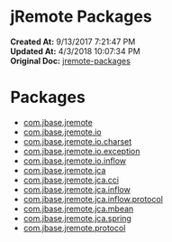 # jRemote Packages

**Created At:** 9/13/2017 7:21:47 PM  
**Updated At:** 4/3/2018 10:07:34 PM  
**Original Doc:** [jremote-packages](https://docs.jbase.com/39719-archive/jremote-packages)  


# Packages 

- [com.jbase.jremote](comjbasejremote)
- [com.jbase.jremote.io](comjbasejremoteio)
- [com.jbase.jremote.io.charset](comjbasejremoteiocharset)
- [com.jbase.jremote.io.exception](file:///C%3A/Users/coreyl/Desktop/jremote-docs/javadocs/com/jbase/jremote/io/exception/package-frame.html)
- [com.jbase.jremote.io.inflow](comjbasejremoteioinflow)
- [com.jbase.jremote.jca](comjbasejremotejca)
- [com.jbase.jremote.jca.cci](comjbasejremotejcacci)
- [com.jbase.jremote.jca.inflow](comjbasejremoteioinflow)
- [com.jbase.jremote.jca.inflow.protocol](comjbasejremotejcainflowprotocol)
- [com.jbase.jremote.jca.mbean](comjbasejremotejcambean)
- [com.jbase.jremote.jca.spring](comjbasejremotejcaspring)
- [com.jbase.jremote.protocol](comjbasejremoteprotocol)

